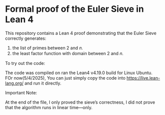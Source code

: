 # Formal proof of the Euler Sieve in Lean 4

This repository contains a Lean 4 proof demonstrating that the Euler Sieve correctly generates:
1. the list of primes between 2 and 𝑛.
2. the least factor function with domain between 2 and 𝑛.


To try out the code:

The code was compiled on ran the Lean4 v4.19.0 build for Linux Ubuntu. FOr now(5/4/2025), You can just simply copy the code into https://live.lean-lang.org/ and run it directly.


Important Note:

At the end of the file, I only proved the sieve’s correctness, I did not prove that the algorithm runs in linear time—only.
